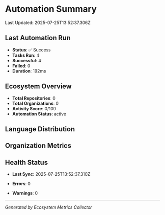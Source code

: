 # Automation Summary


Last Updated: 2025-07-25T13:52:37.306Z


## Last Automation Run

- **Status**: ✅ Success
- **Tasks Run**: 4
- **Successful**: 4
- **Failed**: 0
- **Duration**: 192ms

## Ecosystem Overview

- **Total Repositories**: 0
- **Total Organizations**: 0
- **Activity Score**: 0/100
- **Automation Status**: active

## Language Distribution



## Organization Metrics



## Health Status


- **Last Sync**: 2025-07-25T13:52:37.310Z

- **Errors**: 0
- **Warnings**: 0





---
*Generated by Ecosystem Metrics Collector*